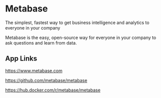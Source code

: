 # Metabase

The simplest, fastest way to get business intelligence and analytics to everyone in your company

Metabase is the easy, open-source way for everyone in your company to ask questions and learn from data.

## App Links

<https://www.metabase.com>

<https://github.com/metabase/metabase>

<https://hub.docker.com/r/metabase/metabase>